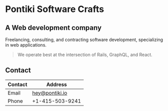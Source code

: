 

# Pontiki Software Crafts

## A Web development company

Freelancing, consulting, and contracting software development, specializing in web applications.

> We operate best at the intersection of Rails, GraphQL, and React.

## Contact ##

| Contact | Address         |
|---------|-----------------|
| Email   | hey@pontiki.io  |
| Phone   | +1-415-503-9241 |

